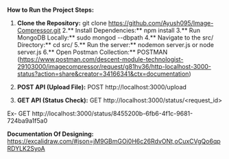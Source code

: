 **How to Run the Project
Steps:**
1. **Clone the Repository:** git clone https://github.com/Ayush095/Image-Compressor.git
2.** Install Dependencies:** npm install
3.** Run MongoDB Locally:** sudo mongod --dbpath <path-to-your-data-db-folder>
4.** Navigate to the src/ Directory:** cd src/
5.** Run the server:** nodemon server.js or node server.js
6.** Open Postman Collection:** POSTMAN (https://www.postman.com/descent-module-technologist-29103000/imagecompressor/request/g81hv36/http-localhost-3000-status?action=share&creator=34166341&ctx=documentation)

7. **POST API (Upload File):** POST http://localhost:3000/upload
8. **GET API (Status Check):** GET http://localhost:3000/status/<request_id>

Ex- GET http://localhost:3000/status/8455200b-6fb6-4f1c-9681-724ba9a1f5a0

**Documentation Of Designing:** https://excalidraw.com/#json=jM9GBmGOi0H6c26RdvONt,oCuxCVgQo6qpRDYLK2SyoA
